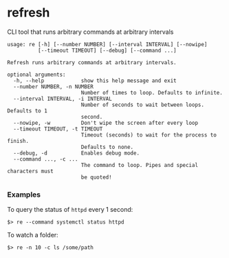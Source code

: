 # refresh
CLI tool that runs arbitrary commands at arbitrary intervals

```
usage: re [-h] [--number NUMBER] [--interval INTERVAL] [--nowipe]
          [--timeout TIMEOUT] [--debug] [--command ...]

Refresh runs arbitrary commands at arbitrary intervals.

optional arguments:
  -h, --help            show this help message and exit
  --number NUMBER, -n NUMBER
                        Number of times to loop. Defaults to infinite.
  --interval INTERVAL, -i INTERVAL
                        Number of seconds to wait between loops. Defaults to 1
                        second.
  --nowipe, -w          Don't wipe the screen after every loop
  --timeout TIMEOUT, -t TIMEOUT
                        Timeout (seconds) to wait for the process to finish.
                        Defaults to none.
  --debug, -d           Enables debug mode.
  --command ..., -c ...
                        The command to loop. Pipes and special characters must
                        be quoted!
```

### Examples

To query the status of `httpd` every 1 second:
```
$> re --command systemctl status httpd
```

To watch a folder:
```
$> re -n 10 -c ls /some/path
```

